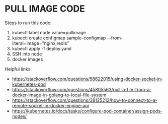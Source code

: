 # PULL IMAGE CODE

Steps to run this code:

1. kubectl label node <node-name> value=pullimage
2. kubectl create configmap sample-configmap --from-literal=image="nginx,redis"
3. kubectl apply -f deploy.yaml
4. SSH into node
5. docker images


Helpful links:
* https://stackoverflow.com/questions/58622015/using-docker-socket-in-kubernetes-pod
* https://stackoverflow.com/questions/45805563/pull-a-file-from-a-docker-image-in-golang-to-local-file-system
* https://stackoverflow.com/questions/38125212/how-to-connect-to-a-remote-socket-in-docker-engine-api
* https://kubernetes.io/docs/tasks/configure-pod-container/assign-pods-nodes/
